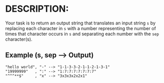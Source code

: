 # DESCRIPTION:

Your task is to return an output string that translates an input string `s` by replacing each character in `s` with a number representing the number of times that character occurs in `s` and separating each number with the `sep` character(s).

## Example (s, sep --> Output)

```
"hello world", "-" --> "1-1-3-3-2-1-1-2-1-3-1"
"19999999"   , ":" --> "1:7:7:7:7:7:7:7"
"^^^**$"     , "x" --> "3x3x3x2x2x1"
```
